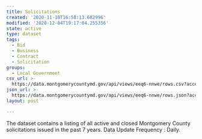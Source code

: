 ```yaml
---
title: Solicitations
created: '2020-11-10T16:58:13.682996'
modified: '2020-12-04T19:17:04.255356'
state: active
type: dataset
tags:
  - Bid
  - Business
  - Contract
  - Solicitation
groups:
  - Local Government
csv_url: >-
  https://data.montgomerycountymd.gov/api/views/eeq6-nnwe/rows.csv?accessType=DOWNLOAD
json_url: >-
  https://data.montgomerycountymd.gov/api/views/eeq6-nnwe/rows.json?accessType=DOWNLOAD
layout: post

---
```

The dataset contains a listing of all active and closed Montgomery County solicitations issued in the past 7 years. Data Update Frequency : Daily.
